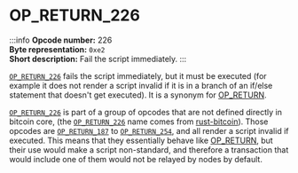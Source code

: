 # OP_RETURN_226
:::info
**Opcode number:** 226  
**Byte representation:** `0xe2`  
**Short description:** Fail the script immediately.
:::

[`OP_RETURN_226`](./OP_RETURN_226.md) fails the script immediately, but it must be executed (for example it does not render a script invalid if it is in a branch of an if/else statement that doesn't get executed). It is a synonym for [OP_RETURN](./OP_RETURN.md).

[`OP_RETURN_226`](./OP_RETURN_226.md) is part of a group of opcodes that are not defined directly in bitcoin core, (the [`OP_RETURN_226`](./OP_RETURN_226.md) name comes from [rust-bitcoin](https://docs.rs/bitcoin/latest/src/bitcoin/blockdata/opcodes.rs.html)). Those opcodes are [`OP_RETURN_187`](./OP_RETURN_187.md) to [`OP_RETURN_254`](./OP_RETURN_254.md), and all render a script invalid if executed. This means that they essentially behave like [OP_RETURN](./OP_RETURN.md), but their use would make a script non-standard, and therefore a transaction that would include one of them would not be relayed by nodes by default.
